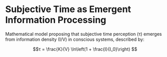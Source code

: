 # Subjective Time as Emergent Information Processing

Mathematical model proposing that subjective time perception (τ) emerges from information density (I/V) in conscious systems, described by:

```math
τ = \frac{K}{V} \ln\left(1 + \frac{I}{I_0}\right)

